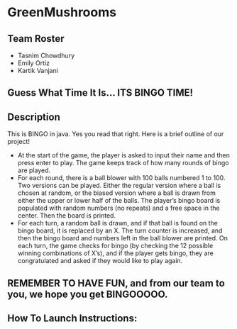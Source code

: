 # GreenMushrooms
## Team Roster
- Tasnim Chowdhury
- Emily Ortiz
- Kartik Vanjani
## Guess What Time It Is...   ITS BINGO TIME!
 
 ##                                                       Description 
 This is BINGO in java. Yes you read that right. Here is a brief outline of our project!
 - At the start of the game, the player is asked to input their name and then press enter to play. The game keeps track of how many rounds of bingo are played.
 - For each round, there is a ball blower with 100 balls numbered 1 to 100. Two versions can be played. Either the regular version where a ball is chosen at random,    or the biased version where a ball is drawn from either the upper or lower half of the balls. The player’s bingo board is populated with random numbers (no          repeats) and a free space in the center. Then the board is printed.
 - For each turn, a random ball is drawn, and if that ball is found on the bingo board, it is replaced by an X. The turn counter is increased, and then the bingo      board and numbers left in the ball blower are printed. On each turn, the game checks for bingo (by checking the 12 possible winning combinations of X’s), and if    the player gets bingo, they are congratulated and asked if they would like to play again.
##                              REMEMBER TO HAVE FUN, and from our team to you, we hope you get BINGOOOOO.

##                                                How To Launch Instructions:


